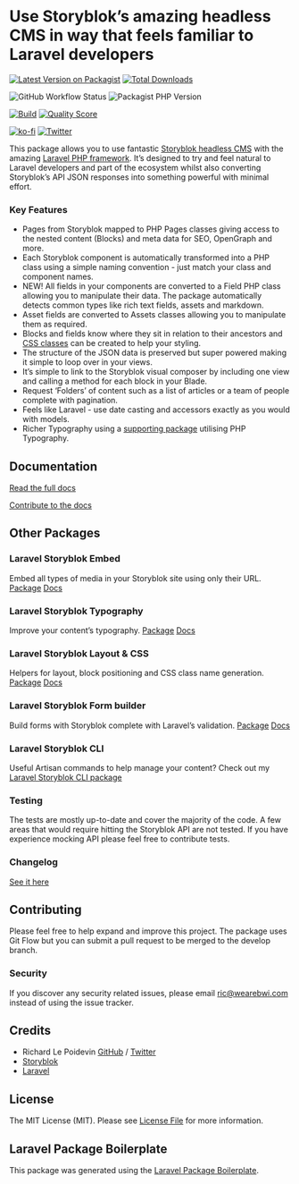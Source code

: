 # Use Storyblok’s amazing headless CMS in way that feels familiar to Laravel developers

[![Latest Version on Packagist](https://img.shields.io/packagist/v/riclep/laravel-storyblok.svg?style=flat-square)](https://packagist.org/packages/riclep/laravel-storyblok)
[![Total Downloads](https://img.shields.io/packagist/dt/riclep/laravel-storyblok.svg?style=flat-square)](https://packagist.org/packages/riclep/laravel-storyblok)

![GitHub Workflow Status](https://img.shields.io/github/workflow/status/riclep/laravel-storyblok/Tests)
![Packagist PHP Version](https://img.shields.io/packagist/dependency-v/riclep/laravel-storyblok/php)

[![Build](https://img.shields.io/scrutinizer/build/g/riclep/laravel-storyblok?style=flat-square)](https://scrutinizer-ci.com/g/riclep/laravel-storyblok)
[![Quality Score](https://img.shields.io/scrutinizer/g/riclep/laravel-storyblok.svg?style=flat-square)](https://scrutinizer-ci.com/g/riclep/laravel-storyblok)

[![ko-fi](https://ko-fi.com/img/githubbutton_sm.svg)](https://ko-fi.com/M4M2C42W6)
[![Twitter](https://img.shields.io/twitter/follow/riclep.svg?style=social&label=Follow)](https://twitter.com/intent/follow?screen_name=riclep)


This package allows you to use fantastic [Storyblok headless CMS](https://www.storyblok.com/) with the amazing [Laravel PHP framework](https://laravel.com/). It’s designed to try and feel natural to Laravel developers and part of the ecosystem whilst also converting Storyblok’s API JSON responses into something powerful with minimal effort.

### Key Features

- Pages from Storyblok mapped to PHP Pages classes giving access to the nested content (Blocks) and meta data for SEO, OpenGraph and more.
- Each Storyblok component is automatically transformed into a PHP class using a simple naming convention - just match your class and component names.
- NEW! All fields in your components are converted to a Field PHP class allowing you to manipulate their data. The package automatically detects common types like rich text fields, assets and markdown.
- Asset fields are converted to Assets classes allowing you to manipulate them as required.
- Blocks and fields know where they sit in relation to their ancestors and [CSS classes](https://github.com/RicLeP/laravel-storyblok-css) can be created to help your styling.
- The structure of the JSON data is preserved but super powered making it simple to loop over in your views.
- It’s simple to link to the Storyblok visual composer by including one view and calling a method for each block in your Blade.
- Request ‘Folders’ of content such as a list of articles or a team of people complete with pagination.
- Feels like Laravel - use date casting and accessors exactly as you would with models.
- Richer Typography using a [supporting package](https://github.com/RicLeP/laravel-storyblok-typography) utilising PHP Typography.


## Documentation

[Read the full docs](https://ls.sirric.co.uk/docs)

[Contribute to the docs](https://github.com/RicLeP/laravel-storyblok-docs/)

## Other Packages

### Laravel Storyblok Embed

Embed all types of media in your Storyblok site using only their URL. [Package](https://github.com/RicLeP/laravel-storyblok-embed) [Docs](https://ls.sirric.co.uk/docs/2.19/embedding-media)

### Laravel Storyblok Typography

Improve your content’s typography. [Package](https://github.com/RicLeP/laravel-storyblok-typography) [Docs](https://ls.sirric.co.uk/docs/2.19/typography)

### Laravel Storyblok Layout & CSS

Helpers for layout, block positioning and CSS class name generation. [Package](https://github.com/RicLeP/laravel-storyblok-css) [Docs](https://ls.sirric.co.uk/docs/2.19/css-classes)

### Laravel Storyblok Form builder

Build forms with Storyblok complete with Laravel’s validation. [Package](https://github.com/RicLeP/laravel-storyblok-forms) [Docs](https://ls.sirric.co.uk/docs/2.19/laravel-storyblok-forms)

### Laravel Storyblok CLI

Useful Artisan commands to help manage your content? Check out my [Laravel Storyblok CLI package](https://github.com/RicLeP/laravel-storyblok-cli)

### Testing

The tests are mostly up-to-date and cover the majority of the code. A few areas that would require hitting the Storyblok API are not tested. If you have experience mocking API please feel free to contribute tests.

### Changelog

[See it here](CHANGELOG.md)

## Contributing

Please feel free to help expand and improve this project. The package uses Git Flow but you can submit a pull request to be merged to the develop branch.

### Security

If you discover any security related issues, please email ric@wearebwi.com instead of using the issue tracker.

## Credits

- Richard Le Poidevin [GitHub](https://github.com/riclep) / [Twitter](https://twitter.com/riclep)
- [Storyblok](https://www.storyblok.com/)
- [Laravel](https://laravel.com/)

## License

The MIT License (MIT). Please see [License File](LICENSE.md) for more information.

## Laravel Package Boilerplate

This package was generated using the [Laravel Package Boilerplate](https://laravelpackageboilerplate.com).
